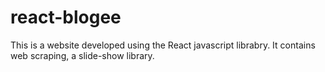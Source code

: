 # react-blogee

This is a website developed using the React javascript librabry. It contains web scraping, a slide-show library. 

